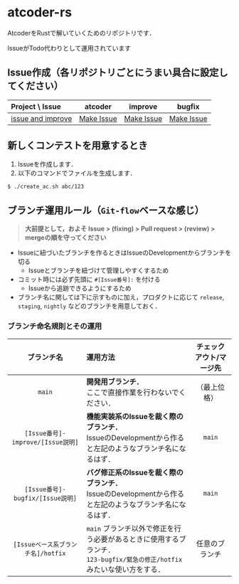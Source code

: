 # atcoder-rs
AtcoderをRustで解いていくためのリポジトリです．

IssueがTodo代わりとして運用されています

## Issue作成（各リポジトリごとにうまい具合に設定してください）
| Project \ Issue | atcoder | improve | bugfix |
| :-- | :-: | :-: | :-: |
| [issue and improve][@issue_and_improve] | [Make Issue][atcoder@issue_and_improve] | [Make Issue][improve@issue_and_improve] | [Make Issue][bugfix@issue_and_improve] |

## 新しくコンテストを用意するとき
1. Issueを作成します．
1. 以下のコマンドでファイルを生成します．

```sh
$ ./create_ac.sh abc/123
```

## ブランチ運用ルール（`Git-flow`ベースな感じ）

> **大前提として，およそ Issue > (fixing) > Pull request > (review) > mergeの順を守ってください**

- Issueに紐づいたブランチを作るときはIssueのDevelopmentからブランチを切る
    - Issueとブランチを紐づけて管理しやすくするため
- コミット時には必ず先頭に `#[Issue番号]:` を付ける
    - Issueから追跡できるようにするため
- ブランチ名に関しては下に示すものに加え，プロダクトに応じて `release`, `staging`, `nightly` などのブランチを用意しておく．

### ブランチ命名規則とその運用
| ブランチ名 | 運用方法 | チェックアウト/マージ先 |
| :-: | :-- | :-: |
| `main` | **開発用ブランチ．**<br/>ここで直接作業を行わないでください． | （最上位格） |
| `[Issue番号]-improve/[Issue説明]` | **機能実装系のIssueを裁く際のブランチ．**<br/>IssueのDevelopmentから作ると左記のようなブランチ名になるはず． | `main` |
| `[Issue番号]-bugfix/[Issue説明]` | **バグ修正系のIssueを裁く際のブランチ．**<br/>IssueのDevelopmentから作ると左記のようなブランチ名になるはず． | `main` |
| `[Issueベース系ブランチ名]/hotfix` | `main` ブランチ以外で修正を行う必要があるときに使用するブランチ．<br/>`123-bugfix/緊急の修正/hotfix` みたいな使い方をする． | 任意のブランチ |

<!-- Issue and Improve project -->
[@issue_and_improve]:https://github.com/streamwest-1629/atcoder-rs/projects/1 
[atcoder@issue_and_improve]:https://github.com/streamwest-1629/atcoder-rs/issues/new?labels=enhancement&template=atcoder.md&title=atcoder-%3C%E3%82%B3%E3%83%B3%E3%83%86%E3%82%B9%E3%83%88%E5%90%8D%3E&projects=streamwest-1629/atcoder-rs/1
<!-- Make Issue in Issue and Improve project -->
[improve@issue_and_improve]:https://github.com/streamwest-1629/atcoder-rs/issues/new?labels=enhancement&template=improve.md&title=improve%2F%3C%E6%A9%9F%E8%83%BD%E3%81%AE%E7%B0%A1%E5%8D%98%E3%81%AA%E8%AA%AC%E6%98%8E%3E&projects=streamwest-1629/atcoder-rs/1
<!-- Make Issue in Issue and Improve project -->
[bugfix@issue_and_improve]:https://github.com/streamwest-1629/atcoder-rs/issues/new?labels=bug&template=bugfix.md&title=bugfix%2F%3C%E5%95%8F%E9%A1%8C%E3%81%AE%E7%B0%A1%E5%8D%98%E3%81%AA%E8%AA%AC%E6%98%8E%3E&projects=streamwest-1629/atcoder-rs/1
